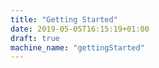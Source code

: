 ```yaml
---
title: "Getting Started"
date: 2019-05-05T16:15:19+01:00
draft: true
machine_name: "gettingStarted"
---
```


